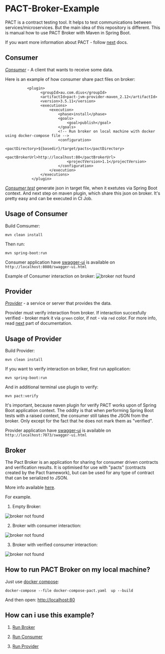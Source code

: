 # PACT-Broker-Example
PACT is a contract testing tool. 
It helps to test communications between services/microservices.
But the main idea of this repository is different. 
This is manual how to use PACT Broker with Maven in Spring Boot.


If you want more information about PACT - follow [next](https://docs.pact.io/ "PACT") docs.

## Consumer
[*Consumer*](https://github.com/SlandShow/PACT-Broker-Example/tree/master/Consumer "Consumer") - A client that wants to receive some data.

Here is an example of how consumer share pact files on broker:
```
          <plugin>
                <groupId>au.com.dius</groupId>
                <artifactId>pact-jvm-provider-maven_2.12</artifactId>
                <version>3.5.11</version>
                <executions>
                    <execution>
                        <phase>install</phase>
                        <goals>
                            <goal>publish</goal>
                        </goals>
                        <!-- Run broker on local machine with docker using docker-compose file -->
                        <configuration>
                            <pactDirectory>${basedir}/target/pacts</pactDirectory>
                            <pactBrokerUrl>http://localhost:80</pactBrokerUrl>
                            <projectVersion>1.1</projectVersion>
                        </configuration>
                    </execution>
                </executions>
            </plugin>
```

[*Consumer test*](https://github.com/SlandShow/PACT-Broker-Example/blob/master/Consumer/src/test/java/comslandshow/demo/DemoApplicationTests.java "consumer test") generate json in target file, when it exetutes via Spring Boot context. And next step on maven plugin, which share this json on broker. It's pretty easy and can be executed in CI Job.

## Usage of Consumer

Build Comsumer:
```
mvn clean install
```

Then run:
```
mvn spring-boot:run
```

Consumer application have [swagger-ui](https://swagger.io/tools/swagger-ui/ "Swagger UI") is available on `http://localhost:8080/swagger-ui.html`

Example of Consumer interaction on broker:
![broker not found](https://i.ibb.co/G3677qp/2019-06-02-15-56-38.png)

## Provider
[*Provider*](https://github.com/SlandShow/PACT-Broker-Example/tree/master/Provider "Provider") - a service or server that provides the data.

Provider must verify interaction from broker. If interaction succesfully verified - broker mark it via `green` color, if not - via `red` color.
For more info, read [next](https://github.com/SlandShow/PACT-Broker-Example/new/master?readme=1#broker) part of documentation.

## Usage of Provider

Build Provider:
```
mvn clean install
```

If you want to verify interaction on briker, first run application:
```
mvn spring-boot:run
```

And in additional terminal use plugin to verify:
```
mvn pact:verify
```
It's important, because naven plugin for verify PACT works upon of Spring Boot application context. 
The oddity is that when performing Spring Boot tests with a raised context, the consumer still takes the JSON from the broker. Only except for the fact that he does not mark them as "verified".

Provider application have [swagger-ui](https://swagger.io/tools/swagger-ui/ "Swagger UI") is available on `http://localhost:7073/swagger-ui.html`

## Broker
The Pact Broker is an application for sharing for consumer driven contracts and verification results. It is optimised for use with "pacts" (contracts created by the Pact framework), but can be used for any type of contract that can be serialized to JSON.

More info available [here](https://github.com/pact-foundation/pact_broker "Broker").

For example.

1. Empty Broker:

![broker not found](https://i.ibb.co/cJGSCSk/2019-06-01-00-55-45.png)

2. Broker with consumer interaction:

![broker not found](https://i.ibb.co/n8C8Pmg/2019-06-01-00-55-56.png)

3. Broker with verified consumer interaction:

![broker not found](https://i.ibb.co/rsRdRMp/2019-06-01-01-05-55.png)

## How to run PACT Broker on my local machine?
Just use [docker compose](https://docs.docker.com/compose/overview/ "docker compose"):
```
docker-compose --file docker-compose-pact.yaml  up --build
```
And then open:
[http://localhost:80](http://localhost:80)

## How can i use this example?

1. [Run Broker](https://github.com/SlandShow/PACT-Broker-Example#how-to-run-pact-broker-on-my-local-machine "Run Broker")

2. [Run Consumer](https://github.com/SlandShow/PACT-Broker-Example/blob/master/README.md#usage-of-consumer "How to run consumer")

3. [Run Provider](https://github.com/SlandShow/PACT-Broker-Example#usage-of-provider "How to run provider")
